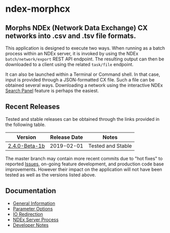 # ndex-morphcx
## Morphs NDEx (Network Data Exchange) CX networks into .csv and .tsv file formats.

This application is designed to execute two ways.  When running as a batch process within an NDEx server, it is invoked
by using the NDEx `batch/network/export` REST API endpoint. The resulting output can then be downloaded to a client
using the related `task/file` endpoint.

It can also be launched within a Terminal or Command shell.  In that case, input is provided 
through a JSON-formatted CX file. Such a file can be obtained several ways.  Downloading a network 
using the interactive NDEx [Search Panel](http://www.ndexbio.org/#/) feature is perhaps the easiest.

## Recent Releases
Tested and stable releases can be obtained through the links provided in the following table.  

Version | Release Date | Notes
------- | ------------ | -----
[2.4.0-Beta-1b](https://github.com/ndextools/ndex-morphcx/releases/tag/2.4.0-Beta-1b) | 2019-02-01 |  Tested and Stable

The master branch may
contain more recent commits due to "hot fixes" to reported 
[Issues](https://github.com/ndextools/ndex-morphcx/issues?q=is%3Aissue+is%3Aclosed),
on-going feature development, and production code base improvements.
However their impact on the application will not have been tested as well as the versions listed above.

## Documentation

* [General Information](docs/general-information.md)
* [Parameter Options](docs/parameter-options.md)
* [IO Redirection](docs/io-redirection.md) 
* [NDEx Server Process](docs/as-server-process.md) 
* [Developer Notes](docs/developer-notes.md)

